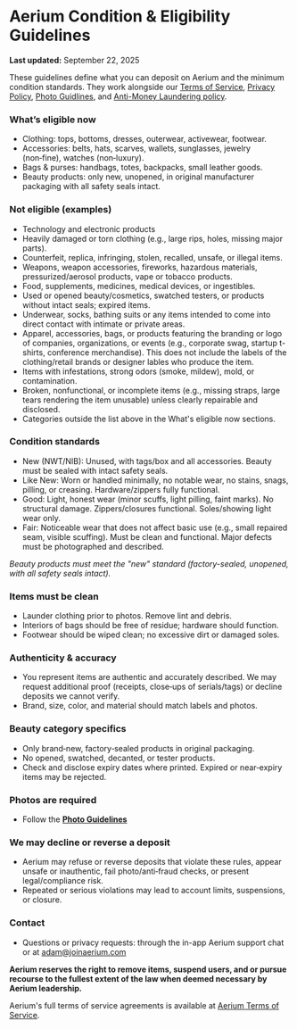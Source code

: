 # Aerium Condition & Eligibility Guidelines

**Last updated:** September 22, 2025

These guidelines define what you can deposit on Aerium and the minimum condition standards. They work alongside our [Terms of Service](/legal/terms-of-service), [Privacy Policy](/legal/privacy-policy), [Photo Guidlines](/legal/photo-guidelines), and [Anti-Money Laundering policy](/legal/anti-money-laundering).

### What’s eligible now
- Clothing: tops, bottoms, dresses, outerwear, activewear, footwear.
- Accessories: belts, hats, scarves, wallets, sunglasses, jewelry (non‑fine), watches (non‑luxury).
- Bags & purses: handbags, totes, backpacks, small leather goods.
- Beauty products: only new, unopened, in original manufacturer packaging with all safety seals intact.

### Not eligible (examples)
- Technology and electronic products
- Heavily damaged or torn clothing (e.g., large rips, holes, missing major parts).
- Counterfeit, replica, infringing, stolen, recalled, unsafe, or illegal items.
- Weapons, weapon accessories, fireworks, hazardous materials, pressurized/aerosol products, vape or tobacco products.
- Food, supplements, medicines, medical devices, or ingestibles.
- Used or opened beauty/cosmetics, swatched testers, or products without intact seals; expired items.
- Underwear, socks, bathing suits or any items intended to come into direct contact with intimate or private areas.
- Apparel, accessories, bags, or products featuring the branding or logo of companies, organizations, or events (e.g., corporate swag, startup t-shirts, conference merchandise). This does not include the labels of the clothing/retail brands or designer lables who produce the item.
- Items with infestations, strong odors (smoke, mildew), mold, or contamination.
- Broken, nonfunctional, or incomplete items (e.g., missing straps, large tears rendering the item unusable) unless clearly repairable and disclosed.
- Categories outside the list above in the What's eligible now sections.

### Condition standards
- New (NWT/NIB): Unused, with tags/box and all accessories. Beauty must be sealed with intact safety seals.
- Like New: Worn or handled minimally, no notable wear, no stains, snags, pilling, or creasing. Hardware/zippers fully functional.
- Good: Light, honest wear (minor scuffs, light pilling, faint marks). No structural damage. Zippers/closures functional. Soles/showing light wear only.
- Fair: Noticeable wear that does not affect basic use (e.g., small repaired seam, visible scuffing). Must be clean and functional. Major defects must be photographed and described.

*Beauty products must meet the "new" standard (factory-sealed, unopened, with all safety seals intact).*

### Items must be clean
- Launder clothing prior to photos. Remove lint and debris.
- Interiors of bags should be free of residue; hardware should function.
- Footwear should be wiped clean; no excessive dirt or damaged soles.

### Authenticity & accuracy
- You represent items are authentic and accurately described. We may request additional proof (receipts, close‑ups of serials/tags) or decline deposits we cannot verify.
- Brand, size, color, and material should match labels and photos.

### Beauty category specifics
- Only brand‑new, factory‑sealed products in original packaging.
- No opened, swatched, decanted, or tester products.
- Check and disclose expiry dates where printed. Expired or near‑expiry items may be rejected.

### Photos are required
- Follow the **[Photo Guidelines](/legal/photo-guidelines)**

### We may decline or reverse a deposit
- Aerium may refuse or reverse deposits that violate these rules, appear unsafe or inauthentic, fail photo/anti‑fraud checks, or present legal/compliance risk.
- Repeated or serious violations may lead to account limits, suspensions, or closure.

### Contact
- Questions or privacy requests: through the in-app Aerium support chat or at [adam@joinaerium.com](mailto:adam@joinaerium.com)

**Aerium reserves the right to remove items, suspend users, and or pursue recourse to the fullest extent of the law when deemed necessary by Aerium leadership.** 

Aerium's full terms of service agreements is available at [Aerium Terms of Service](/legal/terms-of-service).
